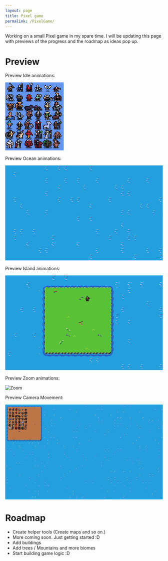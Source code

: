 ```yaml
---
layout: page
title: Pixel game
permalink: /PixelGame/
---
```


Working on a small Pixel game in my spare time. I will be updating this page with previews of the progress and the roadmap as ideas pop up.

# Preview

Preview Idle animations:

![idle](/assets/idle.gif)

Preview Ocean animations:

![ocean](/assets/ocean.gif)

Preview Island animations:

![island](/assets/Island.gif)

Preview Zoom animations:

![Zoom](/assets/zoom.gif)

Preview Camera Movement:

![CameraMovement](/assets/CameraMovement.gif)



# Roadmap

* Create helper tools (Create maps and so on.)
* More coming soon. Just getting started :D
* Add buildings
* Add trees / Mountains and more biomes
* Start building game logic :D
